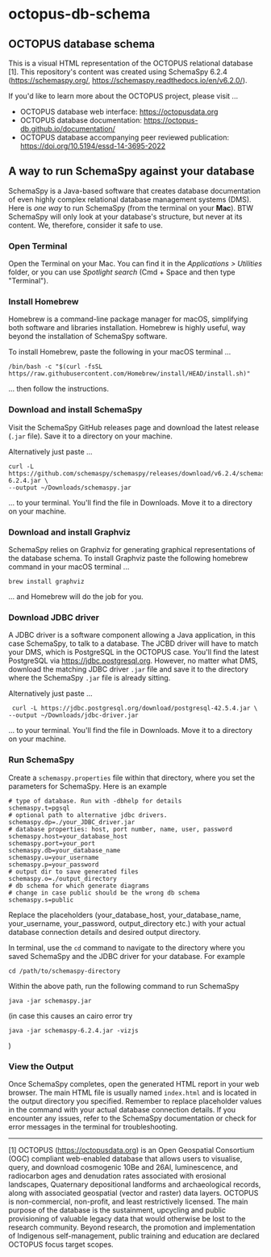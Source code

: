 # octopus-db-schema

## OCTOPUS database schema

This is a visual HTML representation of the OCTOPUS relational database [1].
This repository's content was created using SchemaSpy 6.2.4 (https://schemaspy.org/, https://schemaspy.readthedocs.io/en/v6.2.0/).

If you'd like to learn more about the OCTOPUS project, please visit ...

* OCTOPUS database web interface: https://octopusdata.org
* OCTOPUS database documentation: https://octopus-db.github.io/documentation/
* OCTOPUS database accompanying peer reviewed publication: https://doi.org/10.5194/essd-14-3695-2022

## A way to run SchemaSpy against your database

SchemaSpy is a Java-based software that creates database documentation of even highly complex relational database management systems (DMS).
Here is *one way* to run SchemaSpy (from the terminal on your **Mac**). BTW SchemaSpy will only look at your database's structure, but never at its content. We, therefore, consider it safe to use.

### Open Terminal

Open the Terminal on your Mac. You can find it in the *Applications > Utilities* folder, or you can use *Spotlight search* (Cmd + Space and then type "Terminal").

### Install Homebrew

Homebrew is a command-line package manager for macOS, simplifying both software and libraries installation. Homebrew is highly useful, way beyond the installation of SchemaSpy software.

To install Homebrew, paste the following in your macOS terminal ...

    /bin/bash -c "$(curl -fsSL https//raw.githubusercontent.com/Homebrew/install/HEAD/install.sh)"

... then follow the instructions.

### Download and install SchemaSpy

Visit the SchemaSpy GitHub releases page and download the latest release (`.jar` file). Save it to a directory on your machine.

Alternatively just paste ...

    curl -L https://github.com/schemaspy/schemaspy/releases/download/v6.2.4/schemaspy-6.2.4.jar \
    --output ~/Downloads/schemaspy.jar

... to your terminal. You'll find the file in Downloads. Move it to a directory on your machine.

### Download and install Graphviz

SchemaSpy relies on Graphviz for generating graphical representations of the database schema. To install Graphviz paste the following homebrew command in your macOS terminal ...

    brew install graphviz

... and Homebrew will do the job for you.

### Download JDBC driver

A JDBC driver is a software component allowing a Java application, in this case SchemaSpy, to talk to a database. The JCBD driver will have to match your DMS, which is PostgreSQL in the OCTOPUS case. You'll find the latest PostgreSQL via https://jdbc.postgresql.org. However, no matter what DMS, download the matching JDBC driver `.jar` file and save it to the directory where the SchemaSpy `.jar` file is already sitting.

Alternatively  just paste ...

     curl -L https://jdbc.postgresql.org/download/postgresql-42.5.4.jar \
    --output ~/Downloads/jdbc-driver.jar

... to your terminal. You'll find the file in Downloads. Move it to a directory on your machine.

### Run SchemaSpy

Create a `schemaspy.properties` file within that directory, where you set the parameters for SchemaSpy. Here is an example 

    # type of database. Run with -dbhelp for details
    schemaspy.t=pgsql
    # optional path to alternative jdbc drivers.
    schemaspy.dp=./your_JDBC_driver.jar
    # database properties: host, port number, name, user, password
    schemaspy.host=your_database_host
    schemaspy.port=your_port
    schemaspy.db=your_database_name
    schemaspy.u=your_username
    schemaspy.p=your_password
    # output dir to save generated files
    schemaspy.o=./output_directory
    # db schema for which generate diagrams
    # change in case public should be the wrong db schema
    schemaspy.s=public

Replace the placeholders (your_database_host, your_database_name, your_username, your_password, output_directory etc.) with your actual database connection details and desired output directory.

In terminal, use the `cd` command to navigate to the directory where you saved SchemaSpy and the JDBC driver for your database. For example

    cd /path/to/schemaspy-directory

Within the above path, run the following command to run SchemaSpy

    java -jar schemaspy.jar

(in case this causes an cairo error try

    java -jar schemaspy-6.2.4.jar -vizjs
)

### View the Output

Once SchemaSpy completes, open the generated HTML report in your web browser. The main HTML file is usually named `index.html` and is located in the output directory you specified.
Remember to replace placeholder values in the command with your actual database connection details. If you encounter any issues, refer to the SchemaSpy documentation or check for error messages in the terminal for troubleshooting.

----

[1] OCTOPUS (https://octopusdata.org) is an Open Geospatial Consortium (OGC) compliant web-enabled database that allows users to visualise, query, and download cosmogenic 10Be and 26Al, luminescence, and radiocarbon ages and denudation rates associated with erosional landscapes, Quaternary depositional landforms and archaeological records, along with associated geospatial (vector and raster) data layers. OCTOPUS is non-commercial, non-profit, and least restrictively licensed. The main purpose of the database is the sustainment, upcycling and public provisioning of valuable legacy data that would otherwise be lost to the research community. Beyond research, the promotion and implementation of Indigenous self-management, public training and education are declared OCTOPUS focus target scopes.

